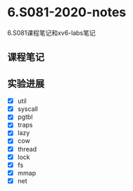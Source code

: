 # 6.S081-2020-notes
6.S081课程笔记和xv6-labs笔记

## 课程笔记



## 实验进展

- [x] util
- [x] syscall
- [x] pgtbl
- [x] traps
- [x] lazy
- [x] cow
- [x] thread
- [x] lock
- [x] fs
- [x] mmap
- [x] net
